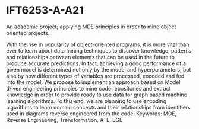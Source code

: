 # IFT6253-A-A21
An academic project; applying MDE principles in order to mine object oriented projects.

With the rise in popularity of object-oriented programs, it is more vital than ever to learn about data mining techniques to discover knowledge, patterns, and relationships between elements that can be used in the future to produce accurate predictions. In fact, achieving a good performance of a given model is determined not only by the model and hyperparameters, but also by how different types of variables are processed, encoded and fed into the model. We propose to implement an approach based on Model driven engineering principles to mine code repositories and extract knowledge in order to provide ready to use data for graph based machine learning algorithms. To this end, we are planning to use encoding algorithms to learn domain concepts and their relationships from identifiers used in diagrams reverse engineered from the code.
Keywords:
MDE, Reverse Engineering, Transformation, ATL, EGL
